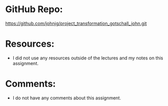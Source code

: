 # GitHub Repo:
https://github.com/johnjg/project_transformation_gotschall_john.git

# Resources:
- I did not use any resources outside of the lectures and my notes on this assignment.

# Comments:
- I do not have any comments about this assignment.
